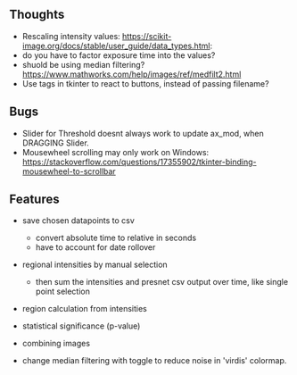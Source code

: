 ## Thoughts
- Rescaling intensity values: https://scikit-image.org/docs/stable/user_guide/data_types.html:
- do you have to factor exposure time into the values?
- shuold be using median filtering? https://www.mathworks.com/help/images/ref/medfilt2.html
- Use tags in tkinter to react to buttons, instead of passing filename?

## Bugs
- Slider for Threshold doesnt always work to update ax_mod, when DRAGGING Slider.
- Mousewheel scrolling may only work on Windows: https://stackoverflow.com/questions/17355902/tkinter-binding-mousewheel-to-scrollbar

## Features
- save chosen datapoints to csv
    - convert absolute time to relative in seconds
    - have to account for date rollover

- regional intensities by manual selection
    - then sum the intensities and presnet csv output over time, like single point selection
- region calculation from intensities
- statistical significance (p-value)
- combining images
- change median filtering with toggle to reduce noise in 'virdis' colormap.